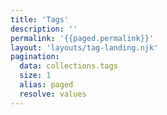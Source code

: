 ```yaml
---
title: 'Tags'
description: ''
permalink: '{{paged.permalink}}'
layout: 'layouts/tag-landing.njk'
pagination:
  data: collections.tags
  size: 1
  alias: paged
  resolve: values
---
```


